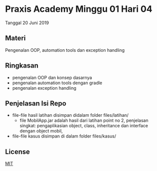# Praxis Academy Minggu 01 Hari 04
Tanggal 20 Juni 2019

## Materi
Pengenalan OOP, automation tools dan exception handling

## Ringkasan
- pengenalan OOP dan konsep dasarnya
- pengenalan automation tools dengan gradle
- pengenalan exception handling

## Penjelasan Isi Repo
- file-file hasil latihan disimpan didalam folder files/latihan/
  - file MobilApp.jar adalah hasil dari latihan point no 2, penjelasan singkat: pengaplikasian object, class, inheritance dan interface dengan object mobil,
- file-file kasus disimpan di dalam folder files/kasus/

## License 
[MIT](http://opensource.org/licenses/MIT)
